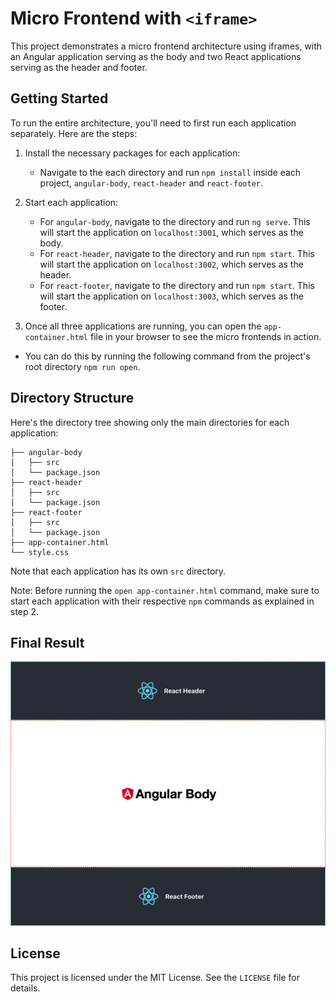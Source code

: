 Micro Frontend with `<iframe>`
==========================

This project demonstrates a micro frontend architecture using iframes, with an Angular application serving as the body
and two React applications serving as the header and footer.

Getting Started
---------------

To run the entire architecture, you'll need to first run each application separately. Here are the steps:

1. Install the necessary packages for each application:

    - Navigate to the each directory and run `npm install` inside each project, `angular-body`, `react-header`
      and `react-footer`.
2. Start each application:

    - For `angular-body`, navigate to the directory and run `ng serve`. This will start the application
      on `localhost:3001`, which serves as the body.
    - For `react-header`, navigate to the directory and run `npm start`. This will start the application
      on `localhost:3002`, which serves as the header.
    - For `react-footer`, navigate to the directory and run `npm start`. This will start the application
      on `localhost:3003`, which serves as the footer.

3. Once all three applications are running, you can open the `app-container.html` file in your browser to see the micro
   frontends in action.

- You can do this by running the following command from the project's root directory `npm run open`.

Directory Structure
-------------------

Here's the directory tree showing only the main directories for each application:

```
├── angular-body
│   ├── src
│   └── package.json
├── react-header
│   ├── src
│   └── package.json
├── react-footer
│   ├── src
│   └── package.json
├── app-container.html
└── style.css
```

Note that each application has its own `src` directory.

Note: Before running the `open app-container.html` command, make sure to start each application with their
respective `npm` commands as explained in step 2.

## Final Result

![alt text](doc/iframe-mfe.png "Micro Frontend - iframe")





License
-------

This project is licensed under the MIT License. See the `LICENSE` file for details.
